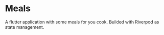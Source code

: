 # Meals
A flutter application with some meals for you cook. Builded with Riverpod as state management.
